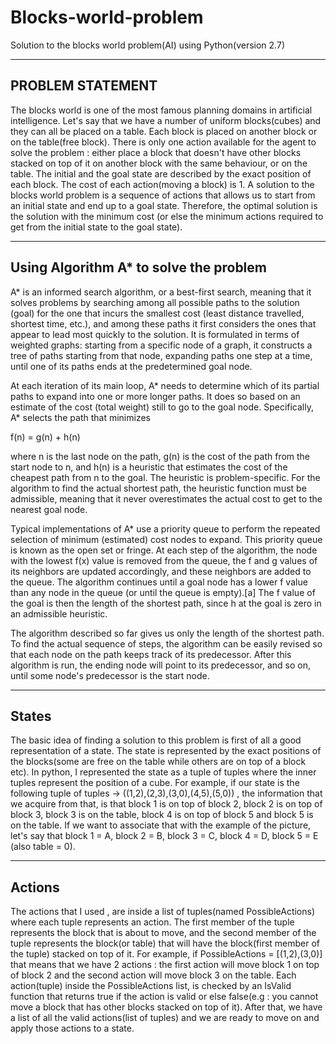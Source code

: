 # Blocks-world-problem
Solution to the blocks world problem(AI) using Python(version 2.7)

-----------------
PROBLEM STATEMENT
-----------------
The blocks world is one of the most famous planning domains in artificial intelligence. Let's say that we have a number of uniform blocks(cubes) and they can all be placed on a table. Each block is placed on another block or on the table(free block). There is only one action available for the agent to solve the problem : either place a block that doesn't have other blocks stacked on top of it on another block with the same behaviour, or on the table. The initial and the goal state are described by the exact position of each block. The cost of each action(moving a block) is 1. A solution to the blocks world problem is a sequence of actions that allows us to start from an initial state and end up to a goal state. Therefore, the optimal solution is the solution with the minimum cost (or else the minimum actions required to get from the initial state to the goal state).

---------------------------------------
Using Algorithm A* to solve the problem
---------------------------------------
A* is an informed search algorithm, or a best-first search, meaning that it solves problems by searching among all possible paths to the solution (goal) for the one that incurs the smallest cost (least distance travelled, shortest time, etc.), and among these paths it first considers the ones that appear to lead most quickly to the solution. It is formulated in terms of weighted graphs: starting from a specific node of a graph, it constructs a tree of paths starting from that node, expanding paths one step at a time, until one of its paths ends at the predetermined goal node.

At each iteration of its main loop, A* needs to determine which of its partial paths to expand into one or more longer paths. It does so based on an estimate of the cost (total weight) still to go to the goal node. Specifically, A* selects the path that minimizes

   f(n) = g(n) + h(n)

where n is the last node on the path, g(n) is the cost of the path from the start node to n, and h(n) is a heuristic that estimates the cost of the cheapest path from n to the goal. The heuristic is problem-specific. For the algorithm to find the actual shortest path, the heuristic function must be admissible, meaning that it never overestimates the actual cost to get to the nearest goal node.

Typical implementations of A* use a priority queue to perform the repeated selection of minimum (estimated) cost nodes to expand. This priority queue is known as the open set or fringe. At each step of the algorithm, the node with the lowest f(x) value is removed from the queue, the f and g values of its neighbors are updated accordingly, and these neighbors are added to the queue. The algorithm continues until a goal node has a lower f value than any node in the queue (or until the queue is empty).[a] The f value of the goal is then the length of the shortest path, since h at the goal is zero in an admissible heuristic.

The algorithm described so far gives us only the length of the shortest path. To find the actual sequence of steps, the algorithm can be easily revised so that each node on the path keeps track of its predecessor. After this algorithm is run, the ending node will point to its predecessor, and so on, until some node's predecessor is the start node.

------
States
------
The basic idea of finding a solution to this problem is first of all a good representation of a state. The state is represented
by the exact positions of the blocks(some are free on the table while others are on top of a block etc). In python, I represented the state as a tuple of tuples where the inner tuples represent the position of a cube. For example, if our state is the following tuple of tuples -> ((1,2),(2,3),(3,0),(4,5),(5,0)) , the information that we acquire from that, is that block 1 is on top of block 2, block 2 is on top of block 3, block 3 is on the table, block 4 is on top of block 5 and block 5 is on the table. If we want to associate that with the example of the picture, let's say that block 1 = A, block 2 = B, block 3 = C, block 4 = D, block 5 = E (also table = 0).

-------
Actions
-------
The actions that I used , are inside a list of tuples(named PossibleActions) where each tuple represents an action. The first member of the tuple represents the block that is about to move, and the second member of the tuple represents the block(or table) that will have the block(first member of the tuple) stacked on top of it. For example, if PossibleActions = [(1,2),(3,0)]
that means that we have 2 actions : the first action will move block 1 on top of block 2 and the second action will move block 3 on the table. Each action(tuple) inside the PossibleActions list, is checked by an IsValid function that returns true if the action is valid or else false(e.g : you cannot move a block that has other blocks stacked on top of it). After that, we have
a list of all the valid actions(list of tuples) and we are ready to move on and apply those actions to a state.







